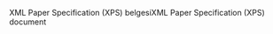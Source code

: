 <span data-ttu-id="8e21e-101">XML Paper Specification (XPS) belgesi</span><span class="sxs-lookup"><span data-stu-id="8e21e-101">XML Paper Specification (XPS) document</span></span>
